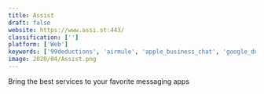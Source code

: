 ```yaml
---
title: Assist
draft: false 
website: https://www.assi.st:443/
classification: ['']
platform: ['Web']
keywords: ['99deductions', 'airmule', 'apple_business_chat', 'google_duplex', 'grabr', 'help_offline', 'jetblack_by_walmart', 'm', 'magic', 'microsoft_word', 'operator', 'parcl', 'postmates_plus_unlimited', 'replika', 'semantics3', 'square_payroll', 'time_zone_converter', 'uber_eats', 'ulysses_iii', 'whatsapp_business', 'zepo', 'oratio_automate']
image: 2020/04/Assist.png
---
```

Bring the best services to your favorite messaging apps